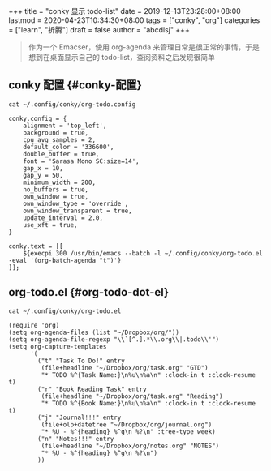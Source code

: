 +++
title = "conky 显示 todo-list"
date = 2019-12-13T23:28:00+08:00
lastmod = 2020-04-23T10:34:30+08:00
tags = ["conky", "org"]
categories = ["learn", "折腾"]
draft = false
author = "abcdlsj"
+++

> 作为一个 Emacser，使用 org-agenda 来管理日常是很正常的事情，于是想到在桌面显示自己的 todo-list，查阅资料之后发现很简单

<!--more-->


## conky 配置 {#conky-配置}

```shell
cat ~/.config/conky/org-todo.config
```

```text
conky.config = {
    alignment = 'top_left',
    background = true,
    cpu_avg_samples = 2,
    default_color = '336600',
    double_buffer = true,
    font = 'Sarasa Mono SC:size=14',
    gap_x = 10,
    gap_y = 50,
    minimum_width = 200,
    no_buffers = true,
    own_window = true,
    own_window_type = 'override',
    own_window_transparent = true,
    update_interval = 2.0,
    use_xft = true,
}

conky.text = [[
    ${execpi 300 /usr/bin/emacs --batch -l ~/.config/conky/org-todo.el -eval '(org-batch-agenda "t")'}
]];
```


## org-todo.el {#org-todo-dot-el}

```shell
cat ~/.config/conky/org-todo.el
```

```text
(require 'org)
(setq org-agenda-files (list "~/Dropbox/org/"))
(setq org-agenda-file-regexp "\\`[^.].*\\.org\\|.todo\\'")
(setq org-capture-templates
      '(
        ("t" "Task To Do!" entry
         (file+headline "~/Dropbox/org/task.org" "GTD")
         "* TODO %^{Task Name:}\n%u\n%a\n" :clock-in t :clock-resume t)
        ("r" "Book Reading Task" entry
         (file+headline "~/Dropbox/org/task.org" "Reading")
         "* TODO %^{Book Name:}\n%u\n%a\n" :clock-in t :clock-resume t)
        ("j" "Journal!!!" entry
         (file+olp+datetree "~/Dropbox/org/journal.org")
         "* %U - %^{heading} %^g\n %?\n" :tree-type week)
        ("n" "Notes!!!" entry
         (file+headline "~/Dropbox/org/notes.org" "NOTES")
         "* %U - %^{heading} %^g\n %?\n")
        ))
```
